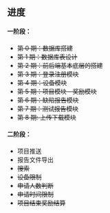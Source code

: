 ## 进度

#### 一阶段：

- ~~第 0 期：数据库搭建~~
- ~~第 1 期：数据库表设计~~
- ~~第 2 期：前后端基本底层的搭建~~
- ~~第 3 期：登录注册模块~~
- ~~第 4 期：设备模块~~
- ~~第 5 期：项目模块 - 奖励模块~~
- ~~第 6 期：缺陷报告模块~~
- ~~第 7 期：测试报告模块~~
- ~~第 8 期: 上传下载模块~~

#### 二阶段：

- 项目推送
- 报告文件导出
- ~~搜索~~
- ~~设备限制~~
- ~~申请人数判断~~
- ~~申请时间限制~~
- ~~项目结束奖励结算~~

